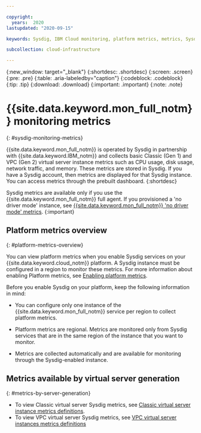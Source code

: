 ```yaml
---

copyright:
  years:  2020
lastupdated: "2020-09-15"

keywords: Sysdig, IBM Cloud monitoring, platform metrics, metrics, Sysdig metrics, monitoring

subcollection: cloud-infrastructure

---
```


{:new_window: target="_blank"}
{:shortdesc: .shortdesc}
{:screen: .screen}
{:pre: .pre}
{:table: .aria-labeledby="caption"}
{:codeblock: .codeblock}
{:tip: .tip}
{:download: .download}
{:important: .important}
{:note: .note}

# {{site.data.keyword.mon_full_notm}} monitoring metrics
{: #sysdig-monitoring-metrics}

{{site.data.keyword.mon_full_notm}} is operated by Sysdig in partnership with {{site.data.keyword.IBM_notm}} and collects basic Classic (Gen 1) and VPC (Gen 2) virtual server instance metrics such as CPU usage, disk usage, network traffic, and memory. These metrics are stored in Sysdig. If you have a Sysdig account, then metrics are displayed for that Sysdig instance. You can access metrics through the prebuilt dashboard.
{:shortdesc}

Sysdig metrics are available only if you use the {{site.data.keyword.mon_full_notm}} full agent. If you provisioned a 'no driver mode' instance, see [{{site.data.keyword.mon_full_notm}} 'no driver mode' metrics](/docs/cloud-infrastructure?topic=cloud-infrastructure-enabling-sysdig-light-no-driver#sysdig-light-metrics).
{:important} 

## Platform metrics overview
{: #platform-metrics-overview}

You can view platform metrics when you enable Sysdig services on your {{site.data.keyword.cloud_notm}} platform. A Sysdig instance must be configured in a region to monitor these metrics. For more information about enabling Platform metrics, see [Enabling platform metrics](https://test.cloud.ibm.com/docs/Monitoring-with-Sysdig?topic=Sysdig-platform_metrics_enabling).

Before you enable Sysdig on your platform, keep the following information in mind:

* You can configure only one instance of the {{site.data.keyword.mon_full_notm}} service per region to collect platform metrics.

* Platform metrics are regional. Metrics are monitored only from Sysdig services that are in the same region of the instance that you want to monitor. 

* Metrics are collected automatically and are available for monitoring through the Sysdig-enabled instance. 

## Metrics available by virtual server generation
{: #metrics-by-server-generation}

* To view Classic virtual server Sysdig metrics, see [Classic virtual server instance metrics definitions](/docs/cloud-infrastructure?topic=cloud-infrastructure-classic-sysdig-metrics).
* To view VPC virtual server Sysdig metrics, see [VPC virtual server instances metrics definitions](/docs/cloud-infrastructure?topic=cloud-infrastructure-vpc-sysdig-metrics)
